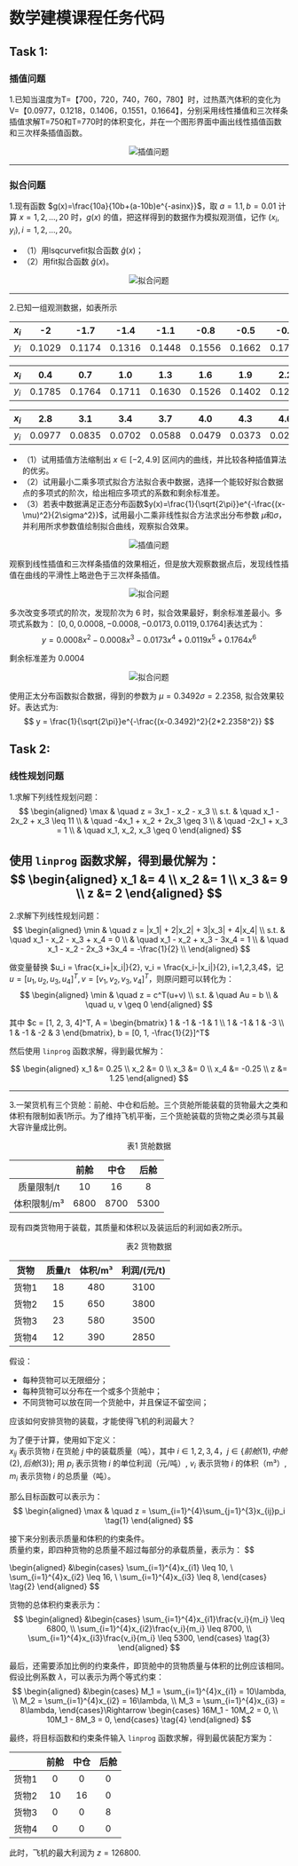 # 数学建模课程任务代码
## Task 1:
### 插值问题

1.已知当温度为T=【700，720，740，760，780】时，过热蒸汽体积的变化为V=【0.0977，0.1218，0.1406，0.1551，0.1664】，分别采用线性播值和三次样条插值求解T=750和T=770时的体积变化，并在一个图形界面中画出线性插值函数和三次样条插值函数。

<div style="text-align: center;">
    <img src="./Task1/interpolation.jpg" alt="插值问题">
</div>

---
 
### 拟合问题

1.现有函数 $g(x)=\frac{10a}{10b+(a-10b)e^{-asinx}}$，取 $a=1.1, b=0.01$ 计算 $x=1, 2, ..., 20$ 时，$g(x)$ 的值，把这样得到的数据作为模拟观测值，记作 $(x_i, y_i), i=1, 2, ..., 20$。
  
- （1）用lsqcurvefit拟合函数 $\hat{g}(x)$；
- （2）用fit拟合函数 $\hat{g}(x)$。

<div style="text-align: center;">
    <img src="./Task1/fitting_1.jpg" alt="拟合问题">
</div>

---

2.已知一组观测数据，如表所示
<div align="center">

| $x_i$ |   -2   |  -1.7  |  -1.4  |  -1.1  |  -0.8  |  -0.5  |  -0.2  |  0.1   |
| :---: | :----: | :----: | :----: | :----: | :----: | :----: | :----: | :----: |
| $y_i$ | 0.1029 | 0.1174 | 0.1316 | 0.1448 | 0.1556 | 0.1662 | 0.1733 | 0.1775 |

| $x_i$ |  0.4   |  0.7   |  1.0   |  1.3   |  1.6   |  1.9   |  2.2   |  2.5   |
| :---: | :----: | :----: | :----: | :----: | :----: | :----: | :----: | :----: |
| $y_i$ | 0.1785 | 0.1764 | 0.1711 | 0.1630 | 0.1526 | 0.1402 | 0.1266 | 0.1122 |

| $x_i$ |  2.8   |  3.1   |  3.4   |  3.7   |  4.0   |  4.3   |  4.6   |  4.9   |
| :---: | :----: | :----: | :----: | :----: | :----: | :----: | :----: | :----: |
| $y_i$ | 0.0977 | 0.0835 | 0.0702 | 0.0588 | 0.0479 | 0.0373 | 0.0291 | 0.0224 |

</div>

- （1）试用插值方法缩制出 $x\in[-2, 4.9]$ 区间内的曲线，并比较各种插值算法的优劣。
- （2）试用最小二乘多项式拟合方法拟合表中数据，选择一个能较好拟合数据点的多项式的阶次，给出相应多项式的系数和剩余标准差。
- （3）若表中数据满足正态分布函数$y(x)=\frac{1}{\sqrt{2\pi}}e^{-\frac{(x-\mu)^2}{2\sigma^2}}$，试用最小二乘非线性拟合方法求出分布参数 $\mu$和$\sigma$，并利用所求参数值绘制拟合曲线，观察拟合效果。
  
<div align="center">
    <img src="./Task1/fitting_2_interp.jpg" alt="插值问题">
</div>

观察到线性插值和三次样条插值的效果相近，但是放大观察数据点后，发现线性插值在曲线的平滑性上略逊色于三次样条插值。

<div align="center">
    <img src="./Task1/fitting_2_polyfit.jpg" alt="拟合问题">
</div>

多次改变多项式的阶次，发现阶次为 6 时，拟合效果最好，剩余标准差最小。多项式系数为：
$[0, 0,  0.0008, -0.0008, -0.0173, 0.0119, 0.1764]$表达式为：
$$
y=0.0008x^2 - 0.0008x^3 - 0.0173x^4 + 0.0119x^5 + 0.1764x^6
$$

剩余标准差为 $0.0004$

<div align="center">
    <img src="./Task1/fitting_2_normfit.jpg" alt="拟合问题">
</div>

使用正太分布函数拟合数据，得到的参数为 $\mu = 0.3492 \sigma = 2.2358$, 拟合效果较好。表达式为:
$$
y = \frac{1}{\sqrt{2\pi}}e^{-\frac{(x-0.3492)^2}{2*2.2358^2}}
$$

## Task 2:
### 线性规划问题
1.求解下列线性规划问题：
$$
\begin{aligned}
\max & \quad z = 3x_1 - x_2 - x_3 \\
s.t. & \quad x_1 - 2x_2 + x_3 \leq 11 \\
& \quad -4x_1 + x_2 + 2x_3 \geq 3 \\
& \quad -2x_1 + x_3 = 1 \\
& \quad x_1, x_2, x_3 \geq 0
\end{aligned}
$$

使用 `linprog` 函数求解，得到最优解为：
$$
\begin{aligned}
x_1 &= 4 \\
x_2 &= 1 \\
x_3 &= 9 \\
z &= 2
\end{aligned}
$$
---
2.求解下列线性规划问题：
$$
\begin{aligned}
\min & \quad z = |x_1| + 2|x_2| + 3|x_3| + 4|x_4| \\
s.t. & \quad x_1 - x_2 - x_3 + x_4 = 0 \\
& \quad x_1 - x_2 + x_3 - 3x_4 = 1 \\
& \quad x_1 - x_2 - 2x_3 +3x_4 = -\frac{1}{2} \\
\end{aligned}
$$

做变量替换 $u_i = \frac{x_i+|x_i|}{2}, v_i = \frac{x_i-|x_i|}{2}, i=1,2,3,4$，记 $u=[u_1, u_2, u_3, u_4]^T, v=[v_1, v_2, v_3, v_4]^T$，则原问题可以转化为：
$$
\begin{aligned}
\min & \quad z = c^T(u+v) \\
s.t. & \quad Au = b \\
& \quad u, v \geq 0  
\end{aligned}
$$

其中 $c = [1, 2, 3, 4]^T, A = \begin{bmatrix} 1 & -1 & -1 & 1 \\ 1 & -1 & 1 & -3 \\ 1 & -1 & -2 & 3 \end{bmatrix}, b = [0, 1, -\frac{1}{2}]^T$

然后使用 `linprog` 函数求解，得到最优解为：


$$
\begin{aligned}
x_1 &= 0.25 \\
x_2 &= 0 \\
x_3 &= 0 \\
x_4 &= -0.25 \\
z &= 1.25
\end{aligned}
$$

---
3.一架货机有三个货舱：前舱、中仓和后舱。三个货舱所能装载的货物最大之类和体积有限制如表1所示。为了维持飞机平衡，三个货舱装载的货物之类必须与其最大容许量成比例。

<div align="center">
表1 货舱数据 <br>

|             | 前舱  | 中仓  | 后舱  |
| :---------: | :---: | :---: | :---: |
| 质量限制/t  |  10   |  16   |   8   |
| 体积限制/m³ | 6800  | 8700  | 5300  |
</div>

现有四类货物用于装载，其质量和体积以及装运后的利润如表2所示。
<div align="center">
表2 货物数据 <br>

| 货物  | 质量/t | 体积/m³ | 利润/(元/t) |
| :---: | :----: | :-----: | :---------: |
| 货物1 |   18   |   480   |    3100     |
| 货物2 |   15   |   650   |    3800     |
| 货物3 |   23   |   580   |    3500     |
| 货物4 |   12   |   390   |    2850     |
</div>

假设：
- 每种货物可以无限细分；
- 每种货物可以分布在一个或多个货舱中；
- 不同货物可以放在同一个货舱中，并且保证不留空间；
  
应该如何安排货物的装载，才能使得飞机的利润最大？

为了便于计算，使用如下定义：<br>
$x_{ij}$ 表示货物 $i$ 在货舱 $j$ 中的装载质量（吨），其中 $i\in{1,2,3,4}$，$j\in\{前舱(1),中舱(2),后舱(3)\}$;
用 $p_i$ 表示货物 $i$ 的单位利润（元/吨）, $v_i$ 表示货物 $i$ 的体积（m³）, $m_i$ 表示货物 $i$ 的总质量（吨）。

那么目标函数可以表示为：
$$
\begin{aligned} 
\max & \quad z = \sum_{i=1}^{4}\sum_{j=1}^{3}x_{ij}p_i \tag{1}
\end{aligned}
$$

接下来分别表示质量和体积的约束条件。<br>质量约束，即四种货物的总质量不超过每部分的承载质量，表示为：
$$

\begin{aligned}
&\begin{cases}
\sum_{i=1}^{4}x_{i1} \leq 10, \\
\sum_{i=1}^{4}x_{i2} \leq 16, \\
\sum_{i=1}^{4}x_{i3} \leq 8,
\end{cases} \tag{2}
\end{aligned}
$$

货物的总体积约束表示为：
$$
\begin{aligned}
&\begin{cases}
\sum_{i=1}^{4}x_{i1}\frac{v_i}{m_i} \leq 6800, \\
\sum_{i=1}^{4}x_{i2}\frac{v_i}{m_i} \leq 8700, \\
\sum_{i=1}^{4}x_{i3}\frac{v_i}{m_i} \leq 5300,
\end{cases} \tag{3}
\end{aligned}
$$

最后，还需要添加比例的约束条件，即货舱中的货物质量与体积的比例应该相同。假设比例系数 $\lambda$，可以表示为两个等式约束：
$$
\begin{aligned}
&\begin{cases}
M_1 = \sum_{i=1}^{4}x_{i1} = 10\lambda, \\
M_2 = \sum_{i=1}^{4}x_{i2} = 16\lambda, \\ 
M_3 = \sum_{i=1}^{4}x_{i3} = 8\lambda,
\end{cases}\Rightarrow 
\begin{cases}
16M_1 - 10M_2 = 0, \\
10M_1 - 8M_3 = 0,
\end{cases}
\tag{4}
\end{aligned}
$$

最终，将目标函数和约束条件输入 `linprog` 函数求解，得到最优装配方案为：


<div align="center">

| | 前舱 | 中仓 | 后舱 |
| :---: | :---: | :---: | :---: |
| 货物1 | 0 | 0 | 0 |
| 货物2 | 10 | 16 | 0 |
| 货物3 | 0 | 0 | 8 |
| 货物4 | 0 | 0 | 0 |

</div>

此时，飞机的最大利润为  $z = 126800$.